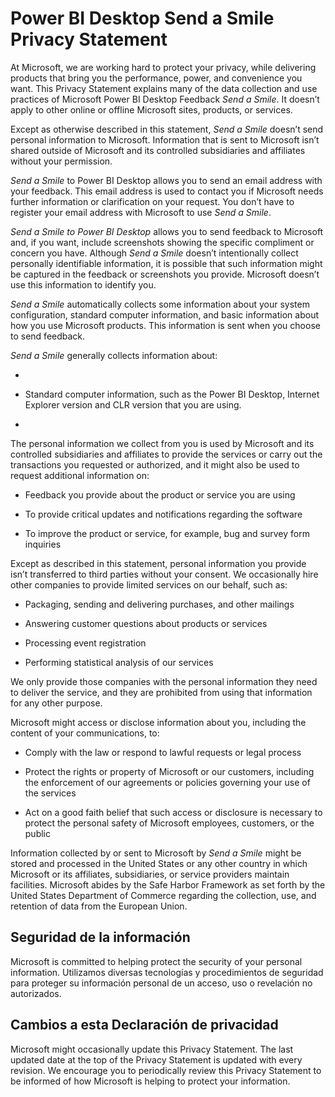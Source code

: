 <properties
   pageTitle="Power BI Desktop Send a Smile Privacy Statement"
   description="Power BI Desktop Send a Smile Privacy Statement"
   services="powerbi"
   documentationCenter=""
   authors="davidiseminger"
   manager="mblythe"
   backup=""
   editor=""
   tags=""
   qualityFocus="no"
   qualityDate=""/>

<tags
   ms.service="powerbi"
   ms.devlang="NA"
   ms.topic="article"
   ms.tgt_pltfrm="NA"
   ms.workload="powerbi"
   ms.date="09/29/2016"
   ms.author="davidi"/>
# Power BI Desktop Send a Smile Privacy Statement

At Microsoft, we are working hard to protect your privacy, while delivering products that bring you the performance, power, and convenience you want. This Privacy Statement explains many of the data collection and use practices of Microsoft Power BI Desktop Feedback <bpt id="p1">*</bpt>Send a Smile<ept id="p1">*</ept>. It doesn’t apply to other online or offline Microsoft sites, products, or services.

Except as otherwise described in this statement, <bpt id="p1">*</bpt>Send a Smile<ept id="p1">*</ept> doesn’t send personal information to Microsoft. Information that is sent to Microsoft isn’t shared outside of Microsoft and its controlled subsidiaries and affiliates without your permission.

<bpt id="p1">*</bpt>Send a Smile<ept id="p1">*</ept> to Power BI Desktop allows you to send an email address with your feedback. This email address is used to contact you if Microsoft needs further information or clarification on your request. You don’t have to register your email address with Microsoft to use <bpt id="p1">*</bpt>Send a Smile<ept id="p1">*</ept>.

<bpt id="p1">*</bpt>Send a Smile to Power BI Desktop<ept id="p1">*</ept> allows you to send feedback to Microsoft and, if you want, include screenshots showing the specific compliment or concern you have. Although <bpt id="p1">*</bpt>Send a Smile<ept id="p1">*</ept> doesn’t intentionally collect personally identifiable information, it is possible that such information might be captured in the feedback or screenshots you provide. Microsoft doesn’t use this information to identify you.

<bpt id="p1">*</bpt>Send a Smile<ept id="p1">*</ept> automatically collects some information about your system configuration, standard computer information, and basic information about how you use Microsoft products. This information is sent when you choose to send feedback.

<bpt id="p1">*</bpt>Send a Smile<ept id="p1">*</ept> generally collects information about:

-    

-   Standard computer information, such as the Power BI Desktop, Internet Explorer version and CLR version that you are using.

-    

The personal information we collect from you is used by Microsoft and its controlled subsidiaries and affiliates to provide the services or carry out the transactions you requested or authorized, and it might also be used to request additional information on:

-   Feedback you provide about the product or service you are using

-   To provide critical updates and notifications regarding the software

-   To improve the product or service, for example, bug and survey form inquiries

Except as described in this statement, personal information you provide isn’t transferred to third parties without your consent. We occasionally hire other companies to provide limited services on our behalf, such as:

-   Packaging, sending and delivering purchases, and other mailings

-   Answering customer questions about products or services

-   Processing event registration

-   Performing statistical analysis of our services

We only provide those companies with the personal information they need to deliver the service, and they are prohibited from using that information for any other purpose.

Microsoft might access or disclose information about you, including the content of your communications, to:

-   Comply with the law or respond to lawful requests or legal process

-   Protect the rights or property of Microsoft or our customers, including the enforcement of our agreements or policies governing your use of the services

-   Act on a good faith belief that such access or disclosure is necessary to protect the personal safety of Microsoft employees, customers, or the public

Information collected by or sent to Microsoft by <bpt id="p1">*</bpt>Send a Smile<ept id="p1">*</ept> might be stored and processed in the United States or any other country in which Microsoft or its affiliates, subsidiaries, or service providers maintain facilities. Microsoft abides by the Safe Harbor Framework as set forth by the United States Department of Commerce regarding the collection, use, and retention of data from the European Union.

## Seguridad de la información

Microsoft is committed to helping protect the security of your personal information. Utilizamos diversas tecnologías y procedimientos de seguridad para proteger su información personal de un acceso, uso o revelación no autorizados.

## Cambios a esta Declaración de privacidad

Microsoft might occasionally update this Privacy Statement. The last updated date at the top of the Privacy Statement is updated with every revision. We encourage you to periodically review this Privacy Statement to be informed of how Microsoft is helping to protect your information.
